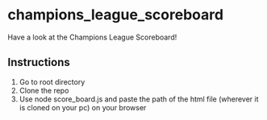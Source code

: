 # champions_league_scoreboard
Have a look at the Champions League Scoreboard! 

## Instructions
1. Go to root directory
2. Clone the repo
3. Use node score_board.js and paste the path of the html file (wherever it is cloned on your pc) on your browser


